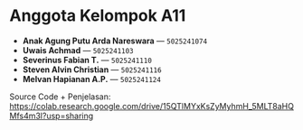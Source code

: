 # Anggota Kelompok A11

- **Anak Agung Putu Arda Nareswara** — `5025241074`  
- **Uwais Achmad** — `5025241103`  
- **Severinus Fabian T.** — `5025241110`
- **Steven Alvin Christian** — `5025241116`
- **Melvan Hapianan A.P.** — `5025241124`  


Source Code + Penjelasan: https://colab.research.google.com/drive/15QTlMYxKsZyMyhmH_5MLT8aHQMfs4m3l?usp=sharing
